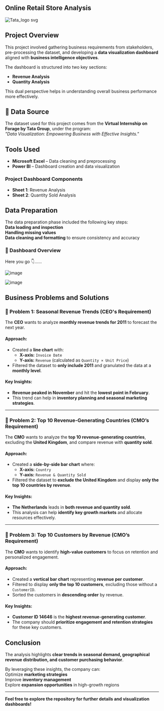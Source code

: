  ## **Online Retail Store Analysis**

![Tata_logo svg](https://github.com/user-attachments/assets/b26432fb-78a0-4474-b99f-e3e70a74953b)

 
##  Project Overview  
This project involved gathering business requirements from stakeholders, pre-processing the dataset, and developing a **data visualization dashboard** aligned with **business intelligence objectives**.  

The dashboard is structured into two key sections:  
- **Revenue Analysis**  
- **Quantity Analysis**  

This dual perspective helps in understanding overall business performance more effectively.  

## 📂 Data Source  
The dataset used for this project comes from the **Virtual Internship on Forage by Tata Group**, under the program:  
 *"Data Visualization: Empowering Business with Effective Insights."*  

##  Tools Used  
- **Microsoft Excel** – Data cleaning and preprocessing  
- **Power BI** – Dashboard creation and data visualization  

###  Project Dashboard Components  
- **Sheet 1**: Revenue Analysis  
- **Sheet 2**: Quantity Sold Analysis  

##  Data Preparation  
The data preparation phase included the following key steps:  
 **Data loading and inspection**  
 **Handling missing values**  
 **Data cleaning and formatting** to ensure consistency and accuracy  

 ### 📌 Dashboard Overview  
 
 Here you go 👇......
 
 ![image](https://github.com/user-attachments/assets/006b0f47-b7af-4f45-a742-02adac45ed46)
 
 ![image](https://github.com/user-attachments/assets/586d3884-5b87-4ba5-a67e-48e4d4daf976)



##  Business Problems and Solutions  

### 📌 Problem 1: Seasonal Revenue Trends (CEO's Requirement)  
The **CEO** wants to analyze **monthly revenue trends for 2011** to forecast the next year.  

####  Approach:  
- Created a **line chart** with:  
  - **X-axis:** `Invoice Date`  
  - **Y-axis:** `Revenue` (calculated as `Quantity × Unit Price`)  
- Filtered the dataset to **only include 2011** and granulated the data at a **monthly level**.  

####  Key Insights:  
- **Revenue peaked in November** and hit the **lowest point in February**.  
- This trend can help in **inventory planning and seasonal marketing strategies**.  

---

### 📌 Problem 2: Top 10 Revenue-Generating Countries (CMO’s Requirement)  
The **CMO** wants to analyze the **top 10 revenue-generating countries**, excluding the **United Kingdom**, and compare revenue with **quantity sold**.  

####  Approach:  
- Created a **side-by-side bar chart** where:  
  - **X-axis:** `Country`  
  - **Y-axis:** `Revenue & Quantity Sold`  
- Filtered the dataset to **exclude the United Kingdom** and display **only the top 10 countries by revenue**.  

####  Key Insights:  
- **The Netherlands** leads in **both revenue and quantity sold**.  
- This analysis can help **identify key growth markets** and allocate resources effectively.  

---

### 📌 Problem 3: Top 10 Customers by Revenue (CMO’s Requirement)  
The **CMO** wants to identify **high-value customers** to focus on retention and personalized engagement.  

#### Approach:  
- Created a **vertical bar chart** representing **revenue per customer**.  
- Filtered to display **only the top 10 customers**, excluding those without a `CustomerID`.  
- Sorted the customers in **descending order** by revenue.  

####  Key Insights:  
- **Customer ID 14646** is the **highest revenue-generating customer**.  
- The company should **prioritize engagement and retention strategies** for these key customers.  


##  Conclusion  
The analysis highlights **clear trends in seasonal demand, geographical revenue distribution, and customer purchasing behavior**.  

By leveraging these insights, the company can:  
  Optimize **marketing strategies**  
  Improve **inventory management**  
  Explore **expansion opportunities** in high-growth regions  

---

 **Feel free to explore the repository for further details and visualization dashboards!** 
